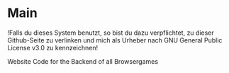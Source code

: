 # Main
!Falls du dieses System benutzt, so bist du dazu verpflichtet, zu dieser Github-Seite zu verlinken und mich als Urheber nach GNU General Public License v3.0 zu kennzeichnen!

 Website Code for the Backend of all Browsergames
